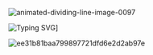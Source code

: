 
![animated-dividing-line-image-0097](https://github.com/user-attachments/assets/4c5d6ff8-aa19-4e4f-bb8c-85381299202a?Center=true)

![Typing SVG](https://readme-typing-svg.herokuapp.com/?color=FF0000&size=25&center=true&vCenter=true&width=1000&lines=HELLO,+MY+NAME+is+Bruci;I+study+analysis+and+systems+development;Be+Welcome!+:%29)]



![ee31b81baa799897721dfd6e2d2ab97e](https://github.com/user-attachments/assets/7788b852-bb36-4bfd-a016-f284d6dca03b?Center=true)









